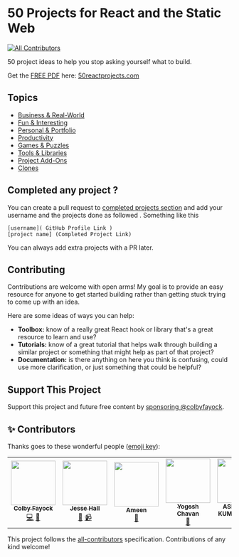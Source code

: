 # 50 Projects for React and the Static Web
<!-- ALL-CONTRIBUTORS-BADGE:START - Do not remove or modify this section -->
[![All Contributors](https://img.shields.io/badge/all_contributors-5-orange.svg?style=flat-square)](#contributors-)
<!-- ALL-CONTRIBUTORS-BADGE:END -->

50 project ideas to help you stop asking yourself what to build.

Get the [FREE PDF](https://50reactprojects.com/) here: [50reactprojects.com](https://50reactprojects.com/)

## Topics
* [Business & Real-World](Business%20%26%20Real-World)
* [Fun & Interesting](Fun%20%26%20Interesting)
* [Personal & Portfolio](Personal%20%26%20Portfolio)
* [Productivity](Productivity)
* [Games & Puzzles](Games%20%26%20Puzzles)
* [Tools & Libraries](Tools%20%26%20Libraries)
* [Project Add-Ons](Project%20Add-Ons)
* [Clones](Clones)

## Completed any project ?

You can create a pull request to [completed projects section](project_completed.md) and add your username and the projects done as followed .
Something like this <br>
```
[username]( GitHub Profile Link )
[project name] (Completed Project Link)
```
You can always add extra projects with a PR later.

## Contributing

Contributions are welcome with open arms! My goal is to provide an easy resource for anyone to get started building rather than getting stuck trying to come up with an idea.

Here are some ideas of ways you can help:
* **Toolbox:** know of a really great React hook or library that's a great resource to learn and use?
* **Tutorials:** know of a great tutorial that helps walk through building a similar project or something that might help as part of that project?
* **Documentation:** is there anything on here you think is confusing, could use more clarification, or just something that could be helpful?

##  Support This Project

Support this project and future free content by [sponsoring @colbyfayock](https://github.com/sponsors/colbyfayock).

## ✨ Contributors 

Thanks goes to these wonderful people ([emoji key](https://allcontributors.org/docs/en/emoji-key)):

<!-- ALL-CONTRIBUTORS-LIST:START - Do not remove or modify this section -->
<!-- prettier-ignore-start -->
<!-- markdownlint-disable -->
<table>
  <tr>
    <td align="center"><a href="https://colbyfayock.com/newsletter"><img src="https://avatars2.githubusercontent.com/u/1045274?v=4" width="100px;" alt=""/><br /><sub><b>Colby Fayock</b></sub></a><br /><a href="https://github.com/colbyfayock/50-projects-for-react-and-the-static-web/commits?author=colbyfayock" title="Code">💻</a> <a href="https://github.com/colbyfayock/50-projects-for-react-and-the-static-web/commits?author=colbyfayock" title="Documentation">📖</a></td>
    <td align="center"><a href="https://www.youtube.com/codeSTACKr/"><img src="https://avatars3.githubusercontent.com/u/52665907?v=4" width="100px;" alt=""/><br /><sub><b>Jesse Hall</b></sub></a><br /><a href="https://github.com/colbyfayock/50-projects-for-react-and-the-static-web/commits?author=codeSTACKr" title="Documentation">📖</a> <a href="#video-codeSTACKr" title="Videos">📹</a></td>
    <td align="center"><a href="https://m.youtube.com/channel/UCKmIFs7rFKdTE6t1y8bKAHQ/videos"><img src="https://avatars0.githubusercontent.com/u/49345531?v=4" width="100px;" alt=""/><br /><sub><b>Ameen</b></sub></a><br /><a href="https://github.com/colbyfayock/50-projects-for-react-and-the-static-web/commits?author=UnevenCoder" title="Documentation">📖</a></td>
    <td align="center"><a href="https://medium.com/@yogeshchavan"><img src="https://avatars3.githubusercontent.com/u/2779129?v=4" width="100px;" alt=""/><br /><sub><b>Yogesh Chavan</b></sub></a><br /><a href="https://github.com/colbyfayock/50-projects-for-react-and-the-static-web/commits?author=myogeshchavan97" title="Documentation">📖</a></td>
    <td align="center"><a href="https://ashusingh.me/"><img src="https://avatars0.githubusercontent.com/u/45850882?v=4" width="100px;" alt=""/><br /><sub><b>ASHUTOSH KUMAR SINGH</b></sub></a><br /><a href="https://github.com/colbyfayock/50-projects-for-react-and-the-static-web/commits?author=lelouchB" title="Documentation">📖</a></td>
  </tr>
</table>

<!-- markdownlint-enable -->
<!-- prettier-ignore-end -->
<!-- ALL-CONTRIBUTORS-LIST:END -->

This project follows the [all-contributors](https://github.com/all-contributors/all-contributors) specification. Contributions of any kind welcome!
